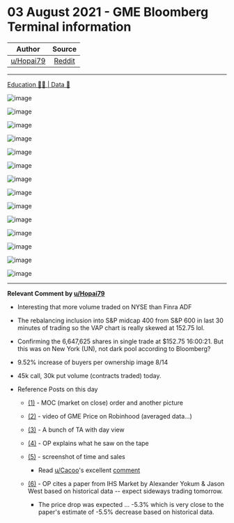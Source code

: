 03 August 2021 - GME Bloomberg Terminal information
===================================================

| Author       | Source       | 
| :-------------: |:-------------:|
|  [u/Hopai79](https://www.reddit.com/user/Hopai79/) | [Reddit](https://www.reddit.com/r/Superstonk/comments/oxin6u/03_august_2021_gme_bloomberg_terminal_information/) | 

---

[Education 👨‍🏫 | Data 🔢](https://www.reddit.com/r/Superstonk/search?q=flair_name%3A%22Education%20%F0%9F%91%A8%E2%80%8D%F0%9F%8F%AB%20%7C%20Data%20%F0%9F%94%A2%22&restrict_sr=1)

![image](https://user-images.githubusercontent.com/82035192/128216312-90995e14-ab1d-4c92-a04c-0920f5cf4aa5.png)

![image](https://user-images.githubusercontent.com/82035192/128216323-89698b85-4c98-4fc5-8d1d-a9bb417d3c67.png)

![image](https://user-images.githubusercontent.com/82035192/128216332-4a0b8e60-f40d-4ad9-9052-c78d2eef5314.png)

![image](https://user-images.githubusercontent.com/82035192/128216346-76ad88c7-8151-47b5-897e-d03a5d01641c.png)

![image](https://user-images.githubusercontent.com/82035192/128216361-f20db023-cf7e-49d7-b87b-3f53176605cb.png)

![image](https://user-images.githubusercontent.com/82035192/128216372-32bfcf57-f2ef-478d-9206-ac69660345fc.png)

![image](https://user-images.githubusercontent.com/82035192/128216386-d8c93ced-18b2-438d-a41e-b9d631f6ce6d.png)

![image](https://user-images.githubusercontent.com/82035192/128216398-252ba622-eb28-4c98-a0bb-832564d194de.png)

![image](https://user-images.githubusercontent.com/82035192/128216410-4a583248-cae4-4046-aa9d-51b96fd29491.png)

![image](https://user-images.githubusercontent.com/82035192/128216436-df65deb5-622a-4a70-a978-7b21021bb22a.png)

![image](https://user-images.githubusercontent.com/82035192/128216441-385895bb-c3e5-4217-b986-91d68a539c90.png)

![image](https://user-images.githubusercontent.com/82035192/128216450-513599da-2772-49f1-b63c-592157219888.png)

![image](https://user-images.githubusercontent.com/82035192/128216478-4e174242-835e-4b04-aeb6-c6bfc8753f60.png)

![image](https://user-images.githubusercontent.com/82035192/128216492-fb238954-8456-430d-a437-27bb24111869.png)

---

**Relevant Comment by [u/Hopai79](https://www.reddit.com/user/Hopai79/)**
-   Interesting that more volume traded on NYSE than Finra ADF

-   The rebalancing inclusion into S&P midcap 400 from S&P 600 in last 30 minutes of trading so the VAP chart is really skewed at 152.75 lol.

-   Confirming the 6,647,625 shares in single trade at $152.75 16:00:21. But this was on New York (UN), not dark pool according to Bloomberg?

-   9.52% increase of buyers per ownership image 8/14

-   45k call, 30k put volume (contracts traded) today.

-   Reference Posts on this day

    -   [(1)](https://www.reddit.com/r/DDintoGME/comments/oxckv1/this_is_clearly_the_product_of_sp_mid_cap/) - MOC (market on close) order and another picture

    -   [(2)](https://www.reddit.com/r/Superstonk/comments/oxbo19/the_last_5_minutes_of_market_today_was_all_the/) - video of GME Price on Robinhood (averaged data...)

    -   [(3)](https://www.reddit.com/r/DDintoGME/comments/oxb2dm/08032021_daily_gme_indicator_update_ss_time_stamp/) - A bunch of TA with day view

    -   [(4)](https://www.reddit.com/r/Superstonk/comments/oxdd1x/dear_sec_on_8321_gme_stonk_was_blatantly/) - OP explains what he saw on the tape

    -   [(5)](https://www.reddit.com/r/Superstonk/comments/oxbnxo/tens_of_millions_of_gme_shorted_last_minute/) - screenshot of time and sales

        -   Read [u/Cacoo](https://www.reddit.com/u/Cacoo/)'s excellent [comment](https://www.reddit.com/r/Superstonk/comments/oxbnxo/tens_of_millions_of_gme_shorted_last_minute/h7leim0?utm_source=share&utm_medium=web2x&context=3)

    -   [(6)](https://www.reddit.com/r/Superstonk/comments/ox9ogs/actual_price_impact_of_moving_from_sp_smallcap/) - OP cites a paper from IHS Market by Alexander Yokum & Jason West based on historical data -- expect sideways trading tomorrow.

        -   The price drop was expected ... -5.3% which is very close to the paper's estimate of -5.5% decrease based on historical data.


